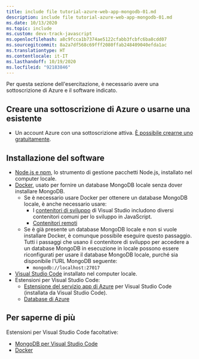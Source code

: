 ```yaml
---
title: include file tutorial-azure-web-app-mongodb-01.md
description: include file tutorial-azure-web-app-mongodb-01.md
ms.date: 10/13/2020
ms.topic: include
ms.custom: devx-track-javascript
ms.openlocfilehash: a8c9fcca1b7374ae5122cfabb3fcbfc6ba8cdd07
ms.sourcegitcommit: 8a2a7df568c69fff2080ffab248409040efda1ac
ms.translationtype: HT
ms.contentlocale: it-IT
ms.lasthandoff: 10/19/2020
ms.locfileid: "92183846"
---
```

Per questa sezione dell'esercitazione, è necessario avere una sottoscrizione di Azure e il software indicato.

## <a name="create-or-use-existing-azure-subscription"></a>Creare una sottoscrizione di Azure o usarne una esistente 

* Un account Azure con una sottoscrizione attiva. [È possibile crearne uno gratuitamente](https://azure.microsoft.com/free/?utm_source=campaign&utm_campaign=vscode-tutorial-appservice-extension&mktingSource=vscode-tutorial-appservice-extension).

## <a name="install-software"></a>Installazione del software

- [Node.js e npm](https://nodejs.org/en/download), lo strumento di gestione pacchetti Node.js, installato nel computer locale.
- [Docker](https://docs.docker.com/get-docker/), usato per fornire un database MongoDB locale senza dover installare MongoDB. 
    - Se è necessario usare Docker per ottenere un database MongoDB locale, è anche necessario usare:
        -  I [contenitori di sviluppo](https://code.visualstudio.com/docs/remote/containers) di Visual Studio includono diversi contenitori comuni per lo sviluppo in JavaScript. 
        - [Contenitori remoti](https://marketplace.visualstudio.com/items?itemName=ms-vscode-remote.remote-containers)
    - Se è già presente un database MongoDB locale e non si vuole installare Docker, è comunque possibile eseguire questo passaggio. Tutti i passaggi che usano il contenitore di sviluppo per accedere a un database MongoDB in esecuzione in locale possono essere riconfigurati per usare il database MongoDB locale, purché sia disponibile l'URL MongoDB seguente: 
        - `mongodb://localhost:27017`
- [Visual Studio Code](https://code.visualstudio.com/) installato nel computer locale. 
- Estensioni per Visual Studio Code:
    - [Estensione del servizio app di Azure](https://marketplace.visualstudio.com/items?itemName=ms-azuretools.vscode-azureappservice) per Visual Studio Code (installata da Visual Studio Code).
    - [Database di Azure](https://marketplace.visualstudio.com/items?itemName=ms-azuretools.vscode-cosmosdb)

## <a name="want-to-know-more"></a>Per saperne di più 

Estensioni per Visual Studio Code facoltative:
* [MongoDB per Visual Studio Code](https://marketplace.visualstudio.com/items?itemName=mongodb.mongodb-vscode)
* [Docker](https://marketplace.visualstudio.com/items?itemName=ms-azuretools.vscode-docker)